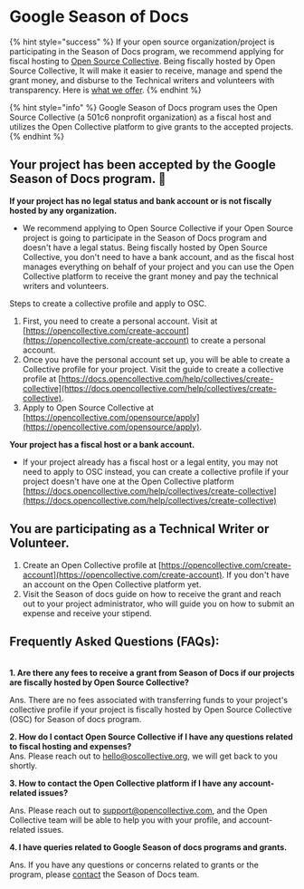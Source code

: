 # Google Season of Docs

{% hint style="success" %}
If your open source organization/project is participating in the Season of Docs program, we recommend applying for fiscal hosting to [Open Source Collective](https://opencollective.com/opensource/apply). Being fiscally hosted by Open Source Collective, It will make it easier to receive, manage and spend the grant money, and disburse to the Technical writers and volunteers with transparency. Here is [what we offer](https://docs.oscollective.org/what-we-offer).
{% endhint %}

{% hint style="info" %}
Google Season of Docs program uses the Open Source Collective (a 501c6 nonprofit organization) as a fiscal host and utilizes the Open Collective platform to give grants to the accepted projects.
{% endhint %}

## Your project has been accepted by the Google Season of Docs program. :tada:

**If your project has no legal status and bank account or is not fiscally hosted by any organization.**

* We recommend applying to Open Source Collective if your Open Source project is going to participate in the Season of Docs program and doesn't have a legal status. Being fiscally hosted by Open Source Collective, you don't need to have a bank account, and as the fiscal host manages everything on behalf of your project and you can use the Open Collective platform to receive the grant money and pay the technical writers and volunteers.

Steps to create a collective profile and apply to OSC.&#x20;

1. First, you need to create a personal account. Visit at [https://opencollective.com/create-account](https://opencollective.com/create-account) to create a personal account.&#x20;
2. Once you have the personal account set up, you will be able to create a Collective profile for your project. Visit the guide to create a collective profile at [https://docs.opencollective.com/help/collectives/create-collective](https://docs.opencollective.com/help/collectives/create-collective).
3. Apply to Open Source Collective at [https://opencollective.com/opensource/apply](https://opencollective.com/opensource/apply).

**Your project has a fiscal host or a bank account.**

* If your project already has a fiscal host or a legal entity, you may not need to apply to OSC instead, you can create a collective profile if your project doesn't have one at the Open Collective platform [https://docs.opencollective.com/help/collectives/create-collective](https://docs.opencollective.com/help/collectives/create-collective)

## You are participating as a Technical Writer or Volunteer.

1. Create an Open Collective profile at [https://opencollective.com/create-account](https://opencollective.com/create-account). If you don't have an account on the Open Collective platform yet.&#x20;
2. Visit the Season of docs guide on how to receive the grant and reach out to your project administrator, who will guide you on how to submit an expense and receive your stipend.&#x20;

## Frequently Asked Questions (FAQs):

\
**1. Are there any fees to receive a grant from Season of Docs if our projects are fiscally hosted by Open Source Collective?**

Ans. There are no fees associated with transferring funds to your project's collective profile if your project is fiscally hosted by Open Source Collective (OSC) for Season of docs program.

**2. How do I contact Open Source Collective if I have any questions related to fiscal hosting and expenses?**\
Ans. Please reach out to hello@oscollective.org, we will get back to you shortly.&#x20;

**3. How to contact the Open Collective platform if I have any account-related issues?**

Ans. Please reach out to support@opencollective.com, and the Open Collective team will be able to help you with your profile, and account-related issues.&#x20;

**4. I have queries related to Google Season of docs programs and grants.**&#x20;

Ans. If you have any questions or concerns related to grants or the program, please [contact](https://developers.google.com/season-of-docs/docs/contact) the Season of Docs team.
